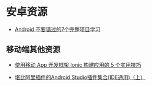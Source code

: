 # 安卓资源

* [Android 不要错过的7个完整项目学习](http://mp.weixin.qq.com/s/xJtFkhEzKJGoOFQoSzqL5Q)

## 移动端其他资源

* [使用移动 App 开发框架 Ionic 构建应用的 5 个实用技巧](https://my.oschina.net/editorial-story/blog/1536039)

* [堪比阿里插件的Android Studio插件集合(IDE通用)（上）](https://mp.weixin.qq.com/s?sn=3752d389f908a6116341a03e6f3c6730&mid=2247487640&__biz=MzIwMzYwMTk1NA%3D%3D&utm_medium=email&utm_source=gank.io&idx=1)